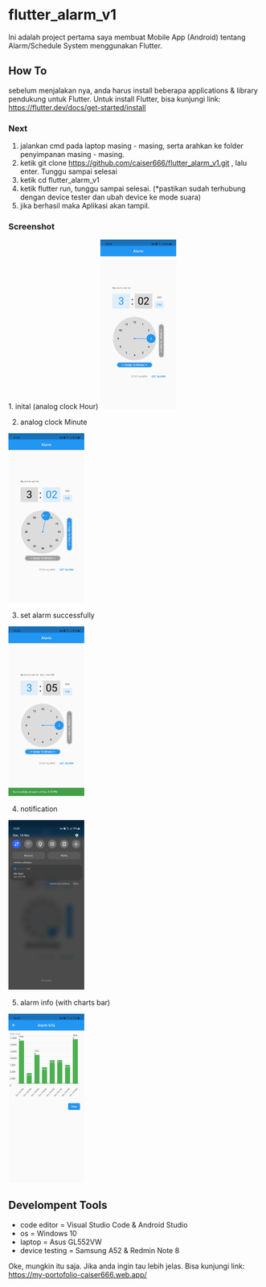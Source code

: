 # flutter_alarm_v1

Ini adalah project pertama saya membuat Mobile App (Android) tentang Alarm/Schedule System menggunakan Flutter.

## How To

sebelum menjalakan nya, anda harus install beberapa applications & library pendukung untuk Flutter. Untuk install Flutter, bisa kunjungi link: https://flutter.dev/docs/get-started/install

### Next

1. jalankan cmd pada laptop masing - masing, serta arahkan ke folder penyimpanan masing - masing.
2. ketik git clone https://github.com/caiser666/flutter_alarm_v1.git , lalu enter. Tunggu sampai selesai
3. ketik cd flutter_alarm_v1
4. ketik flutter run, tunggu sampai selesai. (*pastikan sudah terhubung dengan device tester dan ubah device ke mode suara)
5. jika berhasil maka Aplikasi akan tampil.

### Screenshot

<div class="row"> 
  <div>
    1. inital (analog clock Hour)
<img src="https://github.com/caiser666/flutter_alarm_v1/blob/main/assets/screenshots/1.jpg" width=30%>
  </div>


2. analog clock Minute
<img src="https://github.com/caiser666/flutter_alarm_v1/blob/main/assets/screenshots/2.jpg" width=30%>
</div>

3. set alarm successfully
<img src="https://github.com/caiser666/flutter_alarm_v1/blob/main/assets/screenshots/3.jpg" width=30%>

4. notification
<img src="https://github.com/caiser666/flutter_alarm_v1/blob/main/assets/screenshots/4.jpg" width=30%>

5. alarm info (with charts bar)
<img src="https://github.com/caiser666/flutter_alarm_v1/blob/main/assets/screenshots/5.jpg" width=30%>

## Develompent Tools

- code editor = Visual Studio Code & Android Studio
- os = Windows 10
- laptop = Asus GL552VW
- device testing = Samsung A52 & Redmin Note 8

Oke, mungkin itu saja. Jika anda ingin tau lebih jelas. Bisa kunjungi link: https://my-portofolio-caiser666.web.app/
